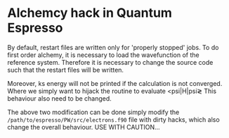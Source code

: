 Alchemcy hack in Quantum Espresso
=================================
By default, 
restart files are written only for 'properly stopped' jobs.
To do first order alchemy, 
it is necessary to load the wavefunction of the reference system. 
Therefore it is necessary to change the source code 
such that the restart files will be written.

Moreover, ks energy will not be printed 
if the calculation is not converged.
Where we simply want to hijack the routine
to evaluate &lt;psi|H|psi&gl;
This behaviour also need to be changed.

The above two modification can be done simply modify the 
`/path/to/espresso/PW/src/electrons.f90` 
file with dirty hacks, which also change the overall behaviour. 
USE WITH CAUTION...
